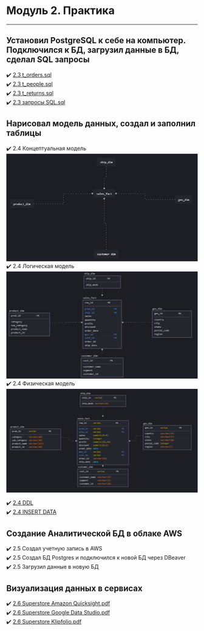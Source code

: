 # **Модуль 2. Практика**
----
## **Установил PostgreSQL к себе на компьютер. Подключился к БД, загрузил данные в БД, сделал SQL запросы**

:heavy_check_mark: [2.3 t_orders.sql](https://github.com/Denis-DL/data-engineering/blob/master/homework/DE101-Module2/2.3%20t_orders.sql)    
:heavy_check_mark: [2.3 t_people.sql](https://github.com/Denis-DL/data-engineering/blob/master/homework/DE101-Module2/2.3%20t_people.sql)    
:heavy_check_mark: [2.3 t_returns.sql](https://github.com/Denis-DL/data-engineering/blob/master/homework/DE101-Module2/2.3%20t_returns.sql)    
:heavy_check_mark: [2.3 запросы SQL.sql](https://github.com/Denis-DL/data-engineering/blob/master/homework/DE101-Module2/2.3%20%D0%B7%D0%B0%D0%BF%D1%80%D0%BE%D1%81%D1%8B%20SQL.sql)    

## **Нарисовал модель данных, создал и заполнил таблицы**

:heavy_check_mark: 2.4 Концептуальная модель
![Alt-Концептуальная модель](https://github.com/Denis-DL/data-engineering/blob/master/homework/DE101-Module2/2.4Conceptual.png)    
:heavy_check_mark: 2.4 Логическая модель
![Alt-Логическая модель](https://github.com/Denis-DL/data-engineering/blob/master/homework/DE101-Module2/2.4Logical.png)    
:heavy_check_mark: 2.4 Физическая модель
![Alt-Физическая модель](https://github.com/Denis-DL/data-engineering/blob/master/homework/DE101-Module2/2.4Physical.png)   

:heavy_check_mark: [2.4 DDL](https://github.com/Denis-DL/data-engineering/blob/master/homework/DE101-Module2/2.4%20DDL%20.sql)    
:heavy_check_mark: [2.4 INSERT DATA](https://github.com/Denis-DL/data-engineering/blob/master/homework/DE101-Module2/2.4%20INSERT%20DATA.sql)    

## **Создание Аналитической БД в облаке AWS**

:heavy_check_mark: 2.5 Создал учетную запись в AWS        
:heavy_check_mark: 2.5 Создал БД Postgres и подключился к новой БД через DBeaver    
:heavy_check_mark: 2.5 Загрузил данные в новую БД    

## **Визуализация данных в сервисах**    

:heavy_check_mark: [2.6 Superstore Amazon Quicksight.pdf](https://github.com/Denis-DL/data-engineering/blob/master/homework/DE101-Module2/2.6%20Superstore%20Amazon%20Quicksight.pdf)    
:heavy_check_mark: [2.6 Superstore Google Data Studio.pdf](https://github.com/Denis-DL/data-engineering/blob/master/homework/DE101-Module2/2.6%20Superstore%20Google%20Data%20Studio.pdf)     
:heavy_check_mark: [2.6 Superstore Klipfolio.pdf](https://github.com/Denis-DL/data-engineering/blob/master/homework/DE101-Module2/2.6%20Superstore%20Klipfolio.pdf)
